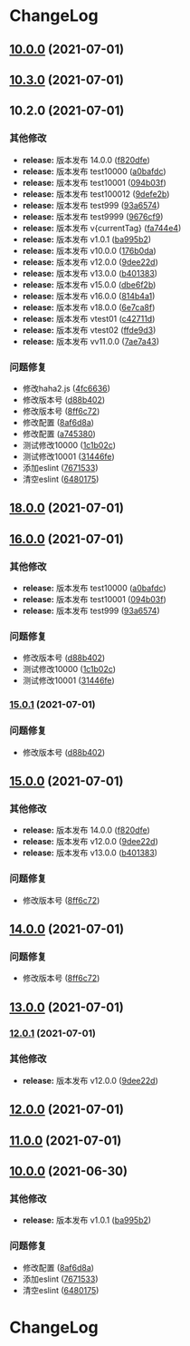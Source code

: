 # ChangeLog
## [10.0.0](https://github.com/mimanghuilang/node/compare/u10.3.0...u10.0.0) (2021-07-01)

## [10.3.0](https://github.com/mimanghuilang/node/compare/u10.2.0...u10.3.0) (2021-07-01)

## 10.2.0 (2021-07-01)


### 其他修改

* **release:** 版本发布 14.0.0 ([f820dfe](https://github.com/mimanghuilang/node/commit/f820dfe54b32d6d84d47d5f823f139fc0bd39441))
* **release:** 版本发布 test10000 ([a0bafdc](https://github.com/mimanghuilang/node/commit/a0bafdca603417ac8275195857abec36512a4429))
* **release:** 版本发布 test10001 ([094b03f](https://github.com/mimanghuilang/node/commit/094b03fc1a31d2a2ba6c4222dd2517bb73b9cf78))
* **release:** 版本发布 test100012 ([9defe2b](https://github.com/mimanghuilang/node/commit/9defe2becd583cee4c75e6855fb1e144ce7cf73a))
* **release:** 版本发布 test999 ([93a6574](https://github.com/mimanghuilang/node/commit/93a6574c961ce1eb1d0cebbcd6c52158255b7a31))
* **release:** 版本发布 test9999 ([9676cf9](https://github.com/mimanghuilang/node/commit/9676cf9ee9ae3c5c2b8d66783028493790edd250))
* **release:** 版本发布 v{currentTag} ([fa744e4](https://github.com/mimanghuilang/node/commit/fa744e492857136a54fd8ee430442ed3335bb44f))
* **release:** 版本发布 v1.0.1 ([ba995b2](https://github.com/mimanghuilang/node/commit/ba995b2104452b49921e77cbb47e50f8cedf8b97))
* **release:** 版本发布 v10.0.0 ([176b0da](https://github.com/mimanghuilang/node/commit/176b0da6976a9ce17f47b4d4c3b67a86a4630387))
* **release:** 版本发布 v12.0.0 ([9dee22d](https://github.com/mimanghuilang/node/commit/9dee22da9bc1053523eaa12ed28a3acc0984c7bc))
* **release:** 版本发布 v13.0.0 ([b401383](https://github.com/mimanghuilang/node/commit/b401383c396acdec919e43fb298639beeb396ce4))
* **release:** 版本发布 v15.0.0 ([dbe6f2b](https://github.com/mimanghuilang/node/commit/dbe6f2b07a1b8fd8254b30dd2e83bc1d71bc3bdd))
* **release:** 版本发布 v16.0.0 ([814b4a1](https://github.com/mimanghuilang/node/commit/814b4a141f50f597dccea6f4d3e1c57e57ec0060))
* **release:** 版本发布 v18.0.0 ([6e7ca8f](https://github.com/mimanghuilang/node/commit/6e7ca8fadf29bd54d1ed3c1d37040e9add0db9c1))
* **release:** 版本发布 vtest01 ([c42711d](https://github.com/mimanghuilang/node/commit/c42711d3470cdc6a3fbdc2ebb64b711b846c912b))
* **release:** 版本发布 vtest02 ([ffde9d3](https://github.com/mimanghuilang/node/commit/ffde9d3a8a1b7374f74823a1175a631d991fab9d))
* **release:** 版本发布 vv11.0.0 ([7ae7a43](https://github.com/mimanghuilang/node/commit/7ae7a43fe47df43ef6428a1532f5651a86cf6e38))


### 问题修复

* 修改haha2.js ([4fc6636](https://github.com/mimanghuilang/node/commit/4fc6636943573f98953d663d26c5d90da603e65c))
* 修改版本号 ([d88b402](https://github.com/mimanghuilang/node/commit/d88b402f4a5a5bfe91abda1ba09ffbd71a110e99))
* 修改版本号 ([8ff6c72](https://github.com/mimanghuilang/node/commit/8ff6c72eec484a8bd510b32dbdcc4b69ba97e856))
* 修改配置 ([8af6d8a](https://github.com/mimanghuilang/node/commit/8af6d8a9fa0e47706c2a4cfb4dc2baf5f0c670c9))
* 修改配置 ([a745380](https://github.com/mimanghuilang/node/commit/a74538090fbb3e8dfd73ce2ae2b633cb36a64762))
* 测试修改10000 ([1c1b02c](https://github.com/mimanghuilang/node/commit/1c1b02cb0a130f0ea13a8662accff23df9b536a7))
* 测试修改10001 ([31446fe](https://github.com/mimanghuilang/node/commit/31446fe06b1fdf6ec5a846bf77910eb861ecda50))
* 添加eslint ([7671533](https://github.com/mimanghuilang/node/commit/767153316881bc74987b499aa8510c1ca8259e03))
* 清空eslint ([6480175](https://github.com/mimanghuilang/node/commit/6480175f33a86fa02d7344cd6f131a73be9bca0b))

## [18.0.0](https://github.com/mimanghuilang/node/compare/v16.0.0...v18.0.0) (2021-07-01)

## [16.0.0](https://github.com/mimanghuilang/node/compare/v15.0.0...v16.0.0) (2021-07-01)


### 其他修改

* **release:** 版本发布 test10000 ([a0bafdc](https://github.com/mimanghuilang/node/commit/a0bafdca603417ac8275195857abec36512a4429))
* **release:** 版本发布 test10001 ([094b03f](https://github.com/mimanghuilang/node/commit/094b03fc1a31d2a2ba6c4222dd2517bb73b9cf78))
* **release:** 版本发布 test999 ([93a6574](https://github.com/mimanghuilang/node/commit/93a6574c961ce1eb1d0cebbcd6c52158255b7a31))


### 问题修复

* 修改版本号 ([d88b402](https://github.com/mimanghuilang/node/commit/d88b402f4a5a5bfe91abda1ba09ffbd71a110e99))
* 测试修改10000 ([1c1b02c](https://github.com/mimanghuilang/node/commit/1c1b02cb0a130f0ea13a8662accff23df9b536a7))
* 测试修改10001 ([31446fe](https://github.com/mimanghuilang/node/commit/31446fe06b1fdf6ec5a846bf77910eb861ecda50))

### [15.0.1](https://github.com/mimanghuilang/node/compare/v15.0.0...v15.0.1) (2021-07-01)


### 问题修复

* 修改版本号 ([d88b402](https://github.com/mimanghuilang/node/commit/d88b402f4a5a5bfe91abda1ba09ffbd71a110e99))

## [15.0.0](https://github.com/mimanghuilang/node/compare/v11.0.0...v15.0.0) (2021-07-01)


### 其他修改

* **release:** 版本发布 14.0.0 ([f820dfe](https://github.com/mimanghuilang/node/commit/f820dfe54b32d6d84d47d5f823f139fc0bd39441))
* **release:** 版本发布 v12.0.0 ([9dee22d](https://github.com/mimanghuilang/node/commit/9dee22da9bc1053523eaa12ed28a3acc0984c7bc))
* **release:** 版本发布 v13.0.0 ([b401383](https://github.com/mimanghuilang/node/commit/b401383c396acdec919e43fb298639beeb396ce4))


### 问题修复

* 修改版本号 ([8ff6c72](https://github.com/mimanghuilang/node/commit/8ff6c72eec484a8bd510b32dbdcc4b69ba97e856))

## [14.0.0](https://github.com/mimanghuilang/node/compare/13.0.0...14.0.0) (2021-07-01)


### 问题修复

* 修改版本号 ([8ff6c72](https://github.com/mimanghuilang/node/commit/8ff6c72eec484a8bd510b32dbdcc4b69ba97e856))

## [13.0.0](https://github.com/mimanghuilang/node/compare/12.0.0...13.0.0) (2021-07-01)

### [12.0.1](https://github.com/mimanghuilang/node/compare/v11.0.0...v12.0.1) (2021-07-01)


### 其他修改

* **release:** 版本发布 v12.0.0 ([9dee22d](https://github.com/mimanghuilang/node/commit/9dee22da9bc1053523eaa12ed28a3acc0984c7bc))

## [12.0.0](https://github.com/mimanghuilang/node/compare/v11.0.0...v12.0.0) (2021-07-01)

## [11.0.0](https://github.com/mimanghuilang/node/compare/v10.0.0...v11.0.0) (2021-07-01)

## [10.0.0](https://github.com/mimanghuilang/node/compare/v1.0.1...v10.0.0) (2021-06-30)


### 其他修改

* **release:** 版本发布 v1.0.1 ([ba995b2](https://github.com/mimanghuilang/node/commit/ba995b2104452b49921e77cbb47e50f8cedf8b97))


### 问题修复

* 修改配置 ([8af6d8a](https://github.com/mimanghuilang/node/commit/8af6d8a9fa0e47706c2a4cfb4dc2baf5f0c670c9))
* 添加eslint ([7671533](https://github.com/mimanghuilang/node/commit/767153316881bc74987b499aa8510c1ca8259e03))
* 清空eslint ([6480175](https://github.com/mimanghuilang/node/commit/6480175f33a86fa02d7344cd6f131a73be9bca0b))

# ChangeLog
